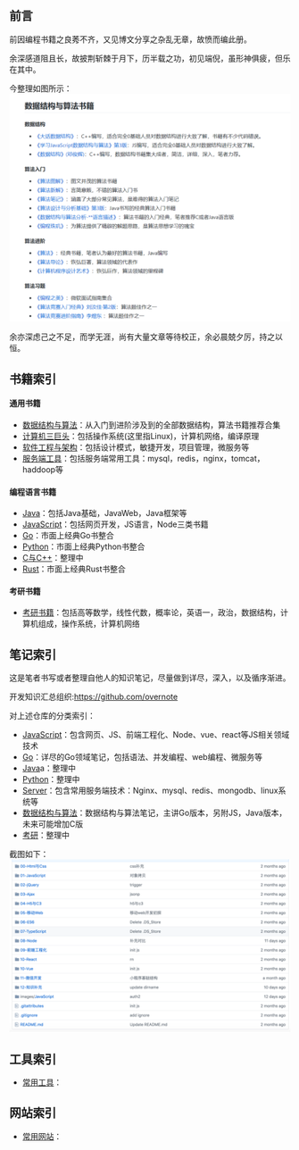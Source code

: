 ## 前言

前因编程书籍之良莠不齐，又见博文分享之杂乱无章，故愤而编此册。  

余深感道阻且长，故披荆斩棘于月下，历半载之功，初见端倪，虽形神俱疲，但乐在其中。   

今整理如图所示： 
![](./images/book.png)

余亦深虑己之不足，而学无涯，尚有大量文章等待校正，余必晨兢夕厉，持之以恒。  

## 书籍索引

#### 通用书籍

- [数据结构与算法](https://github.com/ruyuejun/polaris/blob/master/currency/algorithm.md)：从入门到进阶涉及到的全部数据结构，算法书籍推荐合集
- [计算机三巨头](https://github.com/ruyuejun/polaris/blob/master/currency/bigthree.md)：包括操作系统(这里指Linux)，计算机网络，编译原理
- [软件工程与架构](https://github.com/ruyuejun/polaris/blob/master/currency/project.md)：包括设计模式，敏捷开发，项目管理，微服务等
- [服务端工具](https://github.com/ruyuejun/polaris/blob/master/currency/server.md)：包括服务端常用工具：mysql，redis，nginx，tomcat，haddoop等


#### 编程语言书籍

- [Java](https://github.com/ruyuejun/polaris/blob/master/language/java.md)：包括Java基础，JavaWeb，Java框架等
- [JavaScript](https://github.com/ruyuejun/polaris/blob/master/language/javascript.md)：包括网页开发，JS语言，Node三类书籍
- [Go](https://github.com/ruyuejun/polaris/blob/master/language/golang.md)：市面上经典Go书整合
- [Python](https://github.com/ruyuejun/polaris/blob/master/language/python.md)：市面上经典Python书整合
- [C与C++]()：整理中
- [Rust](https://github.com/ruyuejun/polaris/blob/master/language/rust.md)：市面上经典Rust书整合

#### 考研书籍

- [考研书籍](https://github.com/ruyuejun/polaris/blob/master/currency/postgraduate.md)：包括高等数学，线性代数，概率论，英语一，政治，数据结构，计算机组成，操作系统，计算机网络

## 笔记索引

这是笔者书写或者整理自他人的知识笔记，尽量做到详尽，深入，以及循序渐进。  

开发知识汇总组织:https://github.com/overnote  

对上述仓库的分类索引：  
- [JavaScript](https://github.com/overnote/JavaScript)：包含网页、JS、前端工程化、Node、vue、react等JS相关领域技术
- [Go](https://github.com/overnote/Golang)：详尽的Go领域笔记，包括语法、并发编程、web编程、微服务等
- [Java]()a：整理中
- [Python]()：整理中
- [Server](https://github.com/overnote/Server)：包含常用服务端技术：Nginx、mysql、redis、mongodb、linux系统等
- [数据结构与算法](https://github.com/overnote/Algorithm)：数据结构与算法笔记，主讲Go版本，另附JS，Java版本，未来可能增加C版
- [考研]()：整理中

截图如下：
![](./images/note.png)

## 工具索引

- [常用工具](https://github.com/ruyuejun/polaris/blob/master/toolsite/tools.md)：

## 网站索引

- [常用网站](https://github.com/ruyuejun/polaris/blob/master/toolsite/sites.md)：

